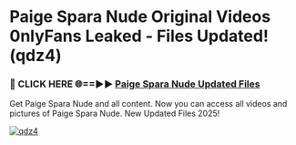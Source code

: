 # Paige Spara Nude Original Videos 0nlyFans Leaked - Files Updated! (qdz4)

<h3>🔴 CLICK HERE 🌐==►► <a href="https://tinyurl.com/52m3yx9h" rel="nofollow">Paige Spara Nude Updated Files</a></h3>

Get Paige Spara Nude and all content. Now you can access all videos and pictures of Paige Spara Nude. New Updated Files 2025!

[![qdz4](https://i.imgur.com/TnHtlc8.gif)](https://tinyurl.com/52m3yx9h)
